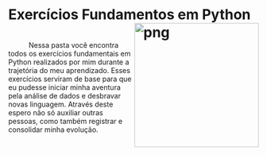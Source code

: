 # Exercícios Fundamentos em Python <img align="right" alt="png" src="https://us.123rf.com/450wm/arducha/arducha2101/arducha210100812/162105399-the-snake-is-lifting-a-barbell-fitness-exercise.jpg?ver=6" height="250" width="250">
<br>
⠀⠀⠀⠀Nessa pasta você encontra todos os exercícios fundamentais em Python realizados por mim durante a trajetória do meu aprendizado. Esses exercícios serviram de base para que eu pudesse iniciar minha aventura pela análise de dados e desbravar novas linguagem. Através deste espero não só auxiliar outras pessoas, como também registrar e consolidar minha evolução.
